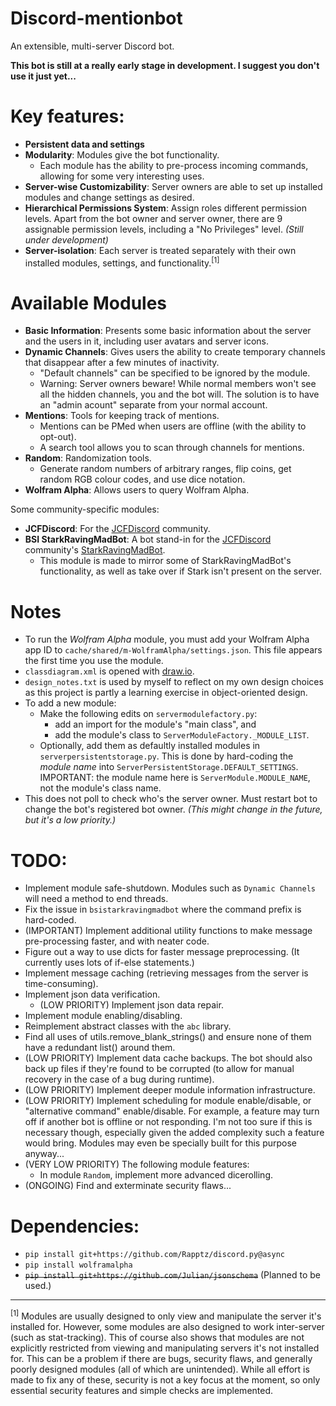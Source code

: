 # Discord-mentionbot
An extensible, multi-server Discord bot.

**This bot is still at a really early stage in development. I suggest you don't use it just yet...**

# Key features:

* **Persistent data and settings**
* **Modularity**: Modules give the bot functionality.
	* Each module has the ability to pre-process incoming commands, allowing for some very interesting uses.
* **Server-wise Customizability**: Server owners are able to set up installed modules and change settings as desired.
* **Hierarchical Permissions System**: Assign roles different permission levels. Apart from the bot owner and server owner, there are 9 assignable permission levels, including a "No Privileges" level. *(Still under development)*
* **Server-isolation**: Each server is treated separately with their own installed modules, settings, and functionality.<sup>[1]</sup>

# Available Modules

* **Basic Information**: Presents some basic information about the server and the users in it, including user avatars and server icons.
* **Dynamic Channels**: Gives users the ability to create temporary channels that disappear after a few minutes of inactivity.
	* "Default channels" can be specified to be ignored by the module.
	* Warning: Server owners beware! While normal members won't see all the hidden channels, you and the bot will. The solution is to have an "admin acount" separate from your normal account.
* **Mentions**: Tools for keeping track of mentions.
	* Mentions can be PMed when users are offline (with the ability to opt-out).
	* A search tool allows you to scan through channels for mentions.
* **Random**: Randomization tools.
	* Generate random numbers of arbitrary ranges, flip coins, get random RGB colour codes, and use dice notation.
* **Wolfram Alpha**: Allows users to query Wolfram Alpha.

Some community-specific modules:

* **JCFDiscord**: For the [JCFDiscord](https://www.reddit.com/r/JCFDiscord/) community.
* **BSI StarkRavingMadBot**: A bot stand-in for the [JCFDiscord](https://www.reddit.com/r/JCFDiscord/) community's [StarkRavingMadBot](https://github.com/josh951623/StarkRavingMadBot).
	* This module is made to mirror some of StarkRavingMadBot's functionality, as well as take over if Stark isn't present on the server.

# Notes

* To run the *Wolfram Alpha* module, you must add your Wolfram Alpha app ID to `cache/shared/m-WolframAlpha/settings.json`. This file appears the first time you use the module.
* `classdiagram.xml` is opened with [draw.io](https://www.draw.io/).
* `design_notes.txt` is used by myself to reflect on my own design choices as this project is partly a learning exercise in object-oriented design.
* To add a new module:
	* Make the following edits on `servermodulefactory.py`:
		* add an import for the module's "main class", and
		* add the module's class to `ServerModuleFactory._MODULE_LIST`.
	* Optionally, add them as defaultly installed modules in `serverpersistentstorage.py`. This is done by hard-coding the *module name* into `ServerPersistentStorage.DEFAULT_SETTINGS`. IMPORTANT: the module name here is `ServerModule.MODULE_NAME`, not the module's class name.
* This does not poll to check who's the server owner. Must restart bot to change the bot's registered bot owner. *(This might change in the future, but it's a low priority.)*

# TODO:

* Implement module safe-shutdown. Modules such as `Dynamic Channels` will need a method to end threads.
* Fix the issue in `bsistarkravingmadbot` where the command prefix is hard-coded.
* (IMPORTANT) Implement additional utility functions to make message pre-processing faster, and with neater code.
* Figure out a way to use dicts for faster message preprocessing. (It currently uses lots of if-else statements.)
* Implement message caching (retrieving messages from the server is time-consuming).
* Implement json data verification.
	* (LOW PRIORITY) Implement json data repair.
* Implement module enabling/disabling.
* Reimplement abstract classes with the `abc` library.
* Find all uses of utils.remove_blank_strings() and ensure none of them have a redundant list() around them.
* (LOW PRIORITY) Implement data cache backups. The bot should also back up files if they're found to be corrupted (to allow for manual recovery in the case of a bug during runtime).
* (LOW PRIORITY) Implement deeper module information infrastructure.
* (LOW PRIORITY) Implement scheduling for module enable/disable, or "alternative command" enable/disable. For example, a feature may turn off if another bot is offline or not responding. I'm not too sure if this is necessary though, especially given the added complexity such a feature would bring. Modules may even be specially built for this purpose anyway...
* (VERY LOW PRIORITY) The following module features:
	* In module `Random`, implement more advanced dicerolling.
* (ONGOING) Find and exterminate security flaws...

# Dependencies:

* `pip install git+https://github.com/Rapptz/discord.py@async`
* `pip install wolframalpha`
* ~~`pip install git+https://github.com/Julian/jsonschema`~~ (Planned to be used.)

---

<sup>[1]</sup> Modules are usually designed to only view and manipulate the server it's installed for. However, some modules are also designed to work inter-server (such as stat-tracking). This of course also shows that modules are not explicitly restricted from viewing and manipulating servers it's not installed for. This can be a problem if there are bugs, security flaws, and generally poorly designed modules (all of which are unintended). While all effort is made to fix any of these, security is not a key focus at the moment, so only essential security features and simple checks are implemented.
